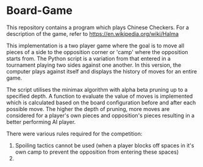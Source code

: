 # Board-Game
This repository contains a program which plays Chinese Checkers. For a description of the game, refer to https://en.wikipedia.org/wiki/Halma

This implementation is a two player game where the goal is to move all pieces of a side to the opposition corner or 'camp' where the opposition starts from. The Python script is a variation from that entered in a tournament playing two sides against one another. In this version, the computer plays against itself and displays the history of moves for an entire game.

The script utilises the minimax algorithm with alpha beta pruning up to a specified depth. A function to evaluate the value of moves is implemented which is calculated based on the board configuration before and after each possible move. The higher the depth of pruning, more moves are considered for a player's own pieces and opposition's pieces resulting in a better performing AI player.

There were various rules required for the competition:

1. Spoiling tactics cannot be used (when a player blocks off spaces in it's own camp to prevent the opposition from entering  these spaces)
2. 
